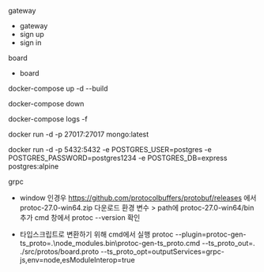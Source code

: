 gateway
  - gateway
  - sign up
  - sign in

board
  - board

docker-compose up -d --build

docker-compose down

docker-compose logs -f

docker run -d -p 27017:27017 mongo:latest

docker run -d -p 5432:5432 -e POSTGRES_USER=postgres -e POSTGRES_PASSWORD=postgres1234 -e POSTGRES_DB=express postgres:alpine

grpc
  - window 인경우
  https://github.com/protocolbuffers/protobuf/releases 에서 protoc-27.0-win64.zip 다운로드
  환경 변수 > path에 protoc-27.0-win64/bin 추가
  cmd 창에서 protoc --version 확인


  - 타입스크립트로 변환하기 위해 cmd에서 실행
  protoc --plugin=protoc-gen-ts_proto=.\node_modules\.bin\protoc-gen-ts_proto.cmd --ts_proto_out=. ./src/protos/board.proto --ts_proto_opt=outputServices=grpc-js,env=node,esModuleInterop=true
